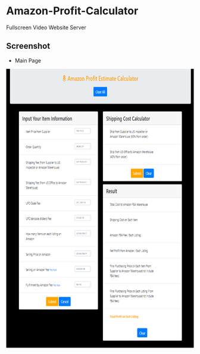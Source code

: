 # Amazon-Profit-Calculator

Fullscreen Video Website Server

## Screenshot
* Main Page
<p align="center">
  <img width="600" height="750" src="./assets/images/mainPage.PNG">
</p>